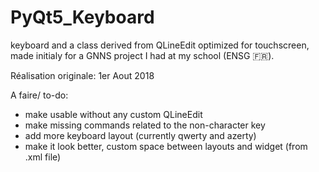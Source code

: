 # PyQt5_Keyboard
keyboard and a class derived from QLineEdit optimized for touchscreen, made initialy for a GNNS project I had at my school (ENSG 🇫🇷). 

Réalisation originale: 1er Aout 2018

A faire/ to-do:
  - make usable without any custom QLineEdit
  - make missing commands related to the non-character key
  - add more keyboard layout (currently qwerty and azerty)
  - make it look better, custom space between layouts and widget (from .xml file)
